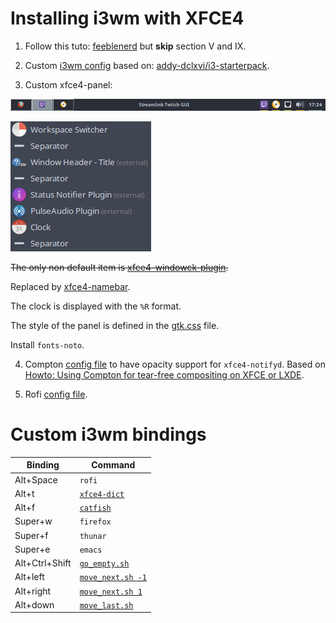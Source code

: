 # Installing i3wm with XFCE4

1. Follow this tuto: [feeblenerd](https://feeblenerd.blogspot.com/2015/11/pretty-i3-with-xfce.html) but **skip** section V and IX.

2. Custom [i3wm config](.config/i3/config) based on: [addy-dclxvi/i3-starterpack](https://github.com/addy-dclxvi/i3-starterpack).

3. Custom xfce4-panel:

![xfce4-panel illustration](xfce4-panel-illustration.png)

![xfce4-panel items](xfce4-panel-items.png)

~~The only non default item is [xfce4-windowck-plugin](https://github.com/cedl38/xfce4-windowck-plugin).~~

Replaced by [xfce4-namebar](https://github.com/HugLifeTiZ/xfce4-namebar-plugin).

The clock is displayed with the `%R` format.

The style of the panel is defined in the [gtk.css](.config/gtk-3.0/gtk.css) file.

Install `fonts-noto`.

4. Compton [config file](.config/.compton.conf) to have opacity support for `xfce4-notifyd`. Based on [Howto: Using Compton for tear-free compositing on XFCE or LXDE](https://ubuntuforums.org/showthread.php?t=2144468&p=12644745#post12644745).

5. Rofi [config file](.config/rofi/config).

# Custom i3wm bindings

| Binding        | Command         |
|----------------|-----------------|
| Alt+Space      | `rofi`            |
| Alt+t          | [`xfce4-dict`](.config/rofi/trad.sh)      |
| Alt+f          | [`catfish`](.config/rofi/srch.sh)         |
| Super+w        | `firefox`         |
| Super+f        | `thunar`          |
| Super+e        | `emacs`           |
| Alt+Ctrl+Shift | [`go_empty.sh`](.config/i3/go_empty.sh)     |
| Alt+left       | [`move_next.sh -1`](.config/i3/move_next.sh) |
| Alt+right      | [`move_next.sh 1`](.config/i3/move_next.sh)  |
| Alt+down       | [`move_last.sh`](.config/i3/move_last.sh)    |

